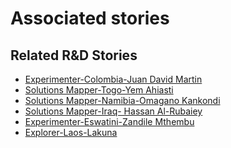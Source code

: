 # Associated stories

<!-- !!DO NOT REMOVE!! start autogenerated hyperlinks -->
## Related R&D Stories
- [Experimenter-Colombia-Juan David Martin](/RnD-Archive/stories/?doc=Experimenters_COL)
- [Solutions Mapper\-Togo\-Yem Ahiasti](/RnD-Archive/stories/?doc=SolutionMappers_TGO)
- [Solutions Mapper\-Namibia\-Omagano Kankondi](/RnD-Archive/stories/?doc=SolutionMappers_NAM)
- [Solutions Mapper-Iraq- Hassan Al-Rubaiey](/RnD-Archive/stories/?doc=SolutionMappers_IRQ)
- [Experimenter-Eswatini-Zandile Mthembu](/RnD-Archive/stories/?doc=Experimenters_SWY)
- [Explorer\-Laos\-Lakuna](/RnD-Archive/stories/?doc=Explorers_LAO)
<!-- !!DO NOT REMOVE!! end autogenerated hyperlinks -->